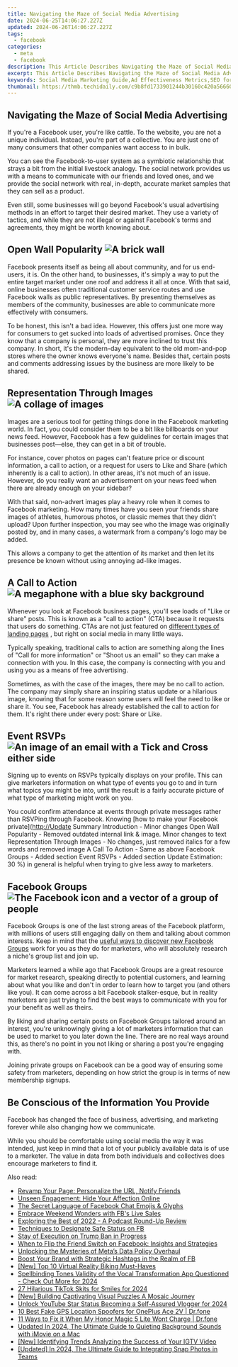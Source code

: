 ```yaml
---
title: Navigating the Maze of Social Media Advertising
date: 2024-06-25T14:06:27.227Z
updated: 2024-06-26T14:06:27.227Z
tags:
  - facebook
categories:
  - meta
  - facebook
description: This Article Describes Navigating the Maze of Social Media Advertising
excerpt: This Article Describes Navigating the Maze of Social Media Advertising
keywords: Social Media Marketing Guide,Ad Effectiveness Metrics,SEO for Brands,Content Strategy in Ads,Social Platform Ads Analysis,Targeting Audiences Online,Maximizing ROI on Social Ads
thumbnail: https://thmb.techidaily.com/c9b8fd1733901244b30160c420a56660fbc28694609982153cd6de4dd43a450d.jpg
---
```


## Navigating the Maze of Social Media Advertising

 If you're a Facebook user, you're like cattle. To the website, you are not a unique individual. Instead, you're part of a collective. You are just one of many consumers that other companies want access to in bulk.

 You can see the Facebook-to-user system as a symbiotic relationship that strays a bit from the initial livestock analogy. The social network provides us with a means to communicate with our friends and loved ones, and we provide the social network with real, in-depth, accurate market samples that they can sell as a product.

 Even still, some businesses will go beyond Facebook's usual advertising methods in an effort to target their desired market. They use a variety of tactics, and while they are not illegal or against Facebook's terms and agreements, they might be worth knowing about.

## Open Wall Popularity ![A brick wall](https://static1.makeuseofimages.com/wordpress/wp-content/uploads/2022/10/brick-wall.jpg)

 Facebook presents itself as being all about community, and for us end-users, it is. On the other hand, to businesses, it's simply a way to put the entire target market under one roof and address it all at once. With that said, online businesses often traditional customer service routes and use Facebook walls as public representatives. By presenting themselves as members of the community, businesses are able to communicate more effectively with consumers.

 To be honest, this isn't a bad idea. However, this offers just one more way for consumers to get sucked into loads of advertised promises. Once they know that a company is personal, they are more inclined to trust this company. In short, it's the modern-day equivalent to the old mom-and-pop stores where the owner knows everyone's name. Besides that, certain posts and comments addressing issues by the business are more likely to be shared.

## Representation Through Images ![A collage of images](https://static1.makeuseofimages.com/wordpress/wp-content/uploads/2022/10/collage-images.jpg)

 Images are a serious tool for getting things done in the Facebook marketing world. In fact, you could consider them to be a bit like billboards on your news feed. However, Facebook has a few guidelines for certain images that businesses post—else, they can get in a bit of trouble.

 For instance, cover photos on pages can't feature price or discount information, a call to action, or a request for users to Like and Share (which inherently is a call to action). In other areas, it's not much of an issue. However, do you really want an advertisement on your news feed when there are already enough on your sidebar?

 With that said, non-advert images play a heavy role when it comes to Facebook marketing. How many times have you seen your friends share images of athletes, humorous photos, or classic memes that they didn't upload? Upon further inspection, you may see who the image was originally posted by, and in many cases, a watermark from a company's logo may be added.

 This allows a company to get the attention of its market and then let its presence be known without using annoying ad-like images.

## A Call to Action ![A megaphone with a blue sky background](https://static1.makeuseofimages.com/wordpress/wp-content/uploads/2022/10/megaphone-blue-sky.jpg)

 Whenever you look at Facebook business pages, you'll see loads of "Like or share" posts. This is known as a "call to action" (CTA) because it requests that users do something. CTAs are not just featured on [different types of landing pages](https://www.makeuseof.com/10-types-of-landing-pages-and-when-to-use-them/) , but right on social media in many little ways.

 Typically speaking, traditional calls to action are something along the lines of "Call for more information" or "Shoot us an email" so they can make a connection with you. In this case, the company is connecting with you and using you as a means of free advertising.

 Sometimes, as with the case of the images, there may be no call to action. The company may simply share an inspiring status update or a hilarious image, knowing that for some reason some users will feel the need to like or share it. You see, Facebook has already established the call to action for them. It's right there under every post: Share or Like.

## Event RSVPs ![An image of an email with a Tick and Cross either side](https://static1.makeuseofimages.com/wordpress/wp-content/uploads/2022/10/rsvp-invite.jpg)

 Signing up to events on RSVPs typically displays on your profile. This can give marketers information on what type of events you go to and in turn what topics you might be into, until the result is a fairly accurate picture of what type of marketing might work on you.

 You could confirm attendance at events through private messages rather than RSVPing through Facebook. Knowing [how to make your Facebook private](<http://Update> Summary Introduction - Minor changes Open Wall Popularity - Removed outdated internal link & image. Minor changes to text Representation Through Images - No changes, just removed italics for a few words and removed image A Call To Action - Same as above Facebook Groups - Added section Event RSVPs - Added section Update Estimation: 30 %) in general is helpful when trying to give less away to marketers.

## Facebook Groups ![The Facebook icon and a vector of a group of people](https://static1.makeuseofimages.com/wordpress/wp-content/uploads/2022/10/facebook-groups.jpg)

 Facebook Groups is one of the last strong areas of the Facebook platform, with millions of users still engaging daily on them and talking about common interests. Keep in mind that the [useful ways to discover new Facebook Groups](https://www.makeuseof.com/tag/5-awesome-ways-discover-new-facebook-groups/) work for you as they do for marketers, who will absolutely research a niche's group list and join up.

 Marketers learned a while ago that Facebook Groups are a great resource for market research, speaking directly to potential customers, and learning about what you like and don't in order to learn how to target you (and others like you). It can come across a bit Facebook stalker-esque, but in reality marketers are just trying to find the best ways to communicate with you for your benefit as well as theirs.

 By liking and sharing certain posts on Facebook Groups tailored around an interest, you're unknowingly giving a lot of marketers information that can be used to market to you later down the line. There are no real ways around this, as there's no point in you not liking or sharing a post you're engaging with.

 Joining private groups on Facebook can be a good way of ensuring some safety from marketers, depending on how strict the group is in terms of new membership signups.

## Be Conscious of the Information You Provide

 Facebook has changed the face of business, advertising, and marketing forever while also changing how we communicate.

 While you should be comfortable using social media the way it was intended, just keep in mind that a lot of your publicly available data is of use to a marketer. The value in data from both individuals and collectives does encourage marketers to find it.


<ins class="adsbygoogle"
     style="display:block"
     data-ad-format="autorelaxed"
     data-ad-client="ca-pub-7571918770474297"
     data-ad-slot="1223367746"></ins>



<ins class="adsbygoogle"
     style="display:block"
     data-ad-client="ca-pub-7571918770474297"
     data-ad-slot="8358498916"
     data-ad-format="auto"
     data-full-width-responsive="true"></ins>

<span class="atpl-alsoreadstyle">Also read:</span>
<div><ul>
<li><a href="https://facebook.techidaily.com/revamp-your-page-personalize-the-url-notify-friends/"><u>Revamp Your Page: Personalize the URL, Notify Friends</u></a></li>
<li><a href="https://facebook.techidaily.com/unseen-engagement-hide-your-affection-online/"><u>Unseen Engagement: Hide Your Affection Online</u></a></li>
<li><a href="https://facebook.techidaily.com/the-secret-language-of-facebook-chat-emojis-and-glyphs/"><u>The Secret Language of Facebook Chat Emojis & Glyphs</u></a></li>
<li><a href="https://facebook.techidaily.com/embrace-weekend-wonders-with-fbs-live-sales/"><u>Embrace Weekend Wonders with FB's Live Sales</u></a></li>
<li><a href="https://facebook.techidaily.com/exploring-the-best-of-2022-a-podcast-round-up-review/"><u>Exploring the Best of 2022 - A Podcast Round-Up Review</u></a></li>
<li><a href="https://facebook.techidaily.com/techniques-to-designate-safe-status-on-fb/"><u>Techniques to Designate Safe Status on FB</u></a></li>
<li><a href="https://facebook.techidaily.com/stay-of-execution-on-trump-ban-in-progress/"><u>Stay of Execution on Trump Ban in Progress</u></a></li>
<li><a href="https://facebook.techidaily.com/when-to-flip-the-friend-switch-on-facebook-insights-and-strategies/"><u>When to Flip the Friend Switch on Facebook: Insights and Strategies</u></a></li>
<li><a href="https://facebook.techidaily.com/unlocking-the-mysteries-of-metas-data-policy-overhaul/"><u>Unlocking the Mysteries of Meta’s Data Policy Overhaul</u></a></li>
<li><a href="https://facebook.techidaily.com/boost-your-brand-with-strategic-hashtags-in-the-realm-of-fb/"><u>Boost Your Brand with Strategic Hashtags in the Realm of FB</u></a></li>
<li><a href="https://some-guidance.techidaily.com/new-top-10-virtual-reality-biking-must-haves/"><u>[New] Top 10 Virtual Reality Biking Must-Haves</u></a></li>
<li><a href="https://extra-skills.techidaily.com/spellbinding-tones-validity-of-the-vocal-transformation-app-questioned-check-out-more-for-2024/"><u>Spellbinding Tones  Validity of the Vocal Transformation App Questioned - Check Out More for 2024</u></a></li>
<li><a href="https://tiktok-clips.techidaily.com/27-hilarious-tiktok-skits-for-smiles-for-2024/"><u>27 Hilarious TikTok Skits for Smiles for 2024</u></a></li>
<li><a href="https://extra-tips.techidaily.com/new-building-captivating-visual-puzzles-a-mosaic-journey/"><u>[New] Building Captivating Visual Puzzles  A Mosaic Journey</u></a></li>
<li><a href="https://facebook-video-share.techidaily.com/unlock-youtube-star-status-becoming-a-self-assured-vlogger-for-2024/"><u>Unlock YouTube Star Status  Becoming a Self-Assured Vlogger for 2024</u></a></li>
<li><a href="https://location-fake.techidaily.com/10-best-fake-gps-location-spoofers-for-oneplus-ace-2v-drfone-by-drfone-virtual-android/"><u>10 Best Fake GPS Location Spoofers for OnePlus Ace 2V | Dr.fone</u></a></li>
<li><a href="https://howto.techidaily.com/11-ways-to-fix-it-when-my-honor-magic-5-lite-wont-charge-drfone-by-drfone-fix-android-problems-fix-android-problems/"><u>11 Ways to Fix it When My Honor Magic 5 Lite Wont Charge | Dr.fone</u></a></li>
<li><a href="https://sound-tweaking.techidaily.com/updated-in-2024-the-ultimate-guide-to-quieting-background-sounds-with-imovie-on-a-mac/"><u>Updated In 2024, The Ultimate Guide to Quieting Background Sounds with iMovie on a Mac</u></a></li>
<li><a href="https://instagram-video-files.techidaily.com/new-identifying-trends-analyzing-the-success-of-your-igtv-video/"><u>[New] Identifying Trends  Analyzing the Success of Your IGTV Video</u></a></li>
<li><a href="https://snapchat-videos.techidaily.com/updated-in-2024-the-ultimate-guide-to-integrating-snap-photos-in-teams/"><u>[Updated] In 2024, The Ultimate Guide to Integrating Snap Photos in Teams</u></a></li>
</ul></div>
